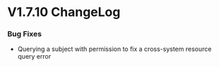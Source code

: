 # V1.7.10 ChangeLog

### Bug Fixes
* Querying a subject with permission to fix a cross-system resource query error
